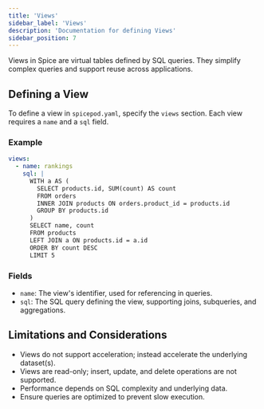 ```yaml
---
title: 'Views'
sidebar_label: 'Views'
description: 'Documentation for defining Views'
sidebar_position: 7
---
```


Views in Spice are virtual tables defined by SQL queries. They simplify complex queries and support reuse across applications.

## Defining a View

To define a view in `spicepod.yaml`, specify the `views` section. Each view requires a `name` and a `sql` field.

### Example

```yaml
views:
  - name: rankings
    sql: |
      WITH a AS (
        SELECT products.id, SUM(count) AS count
        FROM orders
        INNER JOIN products ON orders.product_id = products.id
        GROUP BY products.id
      )
      SELECT name, count
      FROM products
      LEFT JOIN a ON products.id = a.id
      ORDER BY count DESC
      LIMIT 5
```

### Fields

- `name`: The view's identifier, used for referencing in queries.
- `sql`: The SQL query defining the view, supporting joins, subqueries, and aggregations.

## Limitations and Considerations

- Views do not support acceleration; instead accelerate the underlying dataset(s).
- Views are read-only; insert, update, and delete operations are not supported.
- Performance depends on SQL complexity and underlying data.
- Ensure queries are optimized to prevent slow execution.
